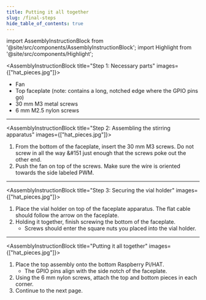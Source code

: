 ```yaml
---
title: Putting it all together
slug: /final-steps
hide_table_of_contents: true
---
```


import AssemblyInstructionBlock from '@site/src/components/AssemblyInstructionBlock';
import Highlight from '@site/src/components/Highlight';

<AssemblyInstructionBlock title="Step 1: Necessary parts" images={["hat_pieces.jpg"]}>

*	Fan
*	Top faceplate (note: contains a long, notched edge where the GPIO pins go)
*	30 mm M3 metal screws
*	6 mm M2.5 nylon screws

</AssemblyInstructionBlock>

-----

<AssemblyInstructionBlock title="Step 2: Assembling the stirring apparatus" images={["hat_pieces.jpg"]}>

1.	From the bottom of the faceplate, insert the 30 mm M3 screws. Do not screw in all the way &#151 just enough that the screws poke out the other end. 
2.	Push the fan on top of the screws. Make sure the wire is oriented towards the side labeled PWM. 

</AssemblyInstructionBlock>

-----

<AssemblyInstructionBlock title="Step 3: Securing the vial holder" images={["hat_pieces.jpg"]}>

1.	Place the vial holder on top of the faceplate apparatus. The flat cable should follow the arrow on the faceplate. 
2.	Holding it together, finish screwing the bottom of the faceplate. 
	*	Screws should enter the square nuts you placed into the vial holder.

</AssemblyInstructionBlock>

-----

<AssemblyInstructionBlock title="Putting it all together" images={["hat_pieces.jpg"]}>

1.	Place the top assembly onto the bottom Raspberry Pi/HAT. 
	*	The GPIO pins align with the side notch of the faceplate.
2.	Using the 6 mm nylon screws, attach the top and bottom pieces in each corner. 
3.	Continue to the next page. 

</AssemblyInstructionBlock>